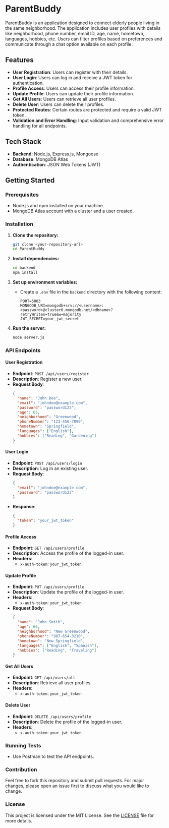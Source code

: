 
# ParentBuddy

ParentBuddy is an application designed to connect elderly people living in the same neighborhood. The application includes user profiles with details like neighborhood, phone number, email ID, age, name, hometown, languages, hobbies, etc. Users can filter profiles based on preferences and communicate through a chat option available on each profile.

## Features

- **User Registration**: Users can register with their details.
- **User Login**: Users can log in and receive a JWT token for authentication.
- **Profile Access**: Users can access their profile information.
- **Update Profile**: Users can update their profile information.
- **Get All Users**: Users can retrieve all user profiles.
- **Delete User**: Users can delete their profiles.
- **Protected Routes**: Certain routes are protected and require a valid JWT token.
- **Validation and Error Handling**: Input validation and comprehensive error handling for all endpoints.

## Tech Stack

- **Backend**: Node.js, Express.js, Mongoose
- **Database**: MongoDB Atlas
- **Authentication**: JSON Web Tokens (JWT)

## Getting Started

### Prerequisites

- Node.js and npm installed on your machine.
- MongoDB Atlas account with a cluster and a user created.

### Installation

1. **Clone the repository:**
   ```bash
   git clone <your-repository-url>
   cd ParentBuddy
   ```

2. **Install dependencies:**
   ```bash
   cd backend
   npm install
   ```

3. **Set up environment variables:**
   - Create a `.env` file in the `backend` directory with the following content:
     ```env
     PORT=5003
     MONGODB_URI=mongodb+srv://<username>:<password>@cluster0.mongodb.net/<dbname>?retryWrites=true&w=majority
     JWT_SECRET=your_jwt_secret
     ```

4. **Run the server:**
   ```bash
   node server.js
   ```

### API Endpoints

#### User Registration

- **Endpoint**: `POST /api/users/register`
- **Description**: Register a new user.
- **Request Body**:
  ```json
  {
    "name": "John Doe",
    "email": "johndoe@example.com",
    "password": "password123",
    "age": 65,
    "neighborhood": "Greenwood",
    "phoneNumber": "123-456-7890",
    "hometown": "Springfield",
    "languages": ["English"],
    "hobbies": ["Reading", "Gardening"]
  }
  ```

#### User Login

- **Endpoint**: `POST /api/users/login`
- **Description**: Log in an existing user.
- **Request Body**:
  ```json
  {
    "email": "johndoe@example.com",
    "password": "password123"
  }
  ```
- **Response**:
  ```json
  {
    "token": "your_jwt_token"
  }
  ```

#### Profile Access

- **Endpoint**: `GET /api/users/profile`
- **Description**: Access the profile of the logged-in user.
- **Headers**:
  - `x-auth-token`: `your_jwt_token`

#### Update Profile

- **Endpoint**: `PUT /api/users/profile`
- **Description**: Update the profile of the logged-in user.
- **Headers**:
  - `x-auth-token`: `your_jwt_token`
- **Request Body**:
  ```json
  {
    "name": "John Smith",
    "age": 66,
    "neighborhood": "New Greenwood",
    "phoneNumber": "987-654-3210",
    "hometown": "New Springfield",
    "languages": ["English", "Spanish"],
    "hobbies": ["Reading", "Traveling"]
  }
  ```

#### Get All Users

- **Endpoint**: `GET /api/users/all`
- **Description**: Retrieve all user profiles.
- **Headers**:
  - `x-auth-token`: `your_jwt_token`

#### Delete User

- **Endpoint**: `DELETE /api/users/profile`
- **Description**: Delete the profile of the logged-in user.
- **Headers**:
  - `x-auth-token`: `your_jwt_token`

### Running Tests

- Use Postman to test the API endpoints.

### Contribution

Feel free to fork this repository and submit pull requests. For major changes, please open an issue first to discuss what you would like to change.

### License

This project is licensed under the MIT License. See the [LICENSE](./LICENSE) file for more details.
